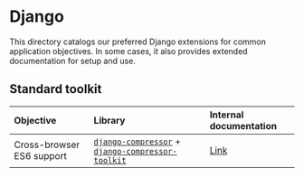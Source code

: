 # Django

This directory catalogs our preferred Django extensions for common application
objectives. In some cases, it also provides extended documentation for setup
and use.

## Standard toolkit

| Objective | Library | Internal documentation |
| :- | :- | :- |
| Cross-browser ES6 support | [`django-compressor`](https://github.com/django-compressor/django-compressor) + [`django-compressor-toolkit`](https://github.com/kottenator/django-compressor-toolkit) | [Link](django-compressor.md) |